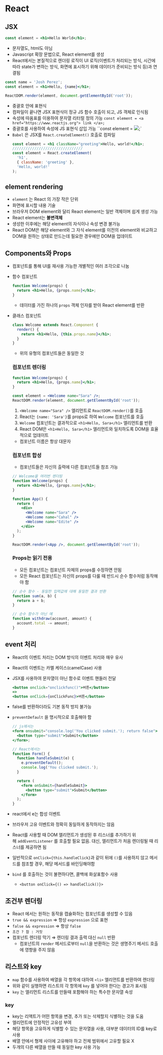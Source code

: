 # React

## JSX

```jsx
const element = <h1>Hello World</h1>;
```

- 문자열도, html도 아님
- Javascript 확장 문법으로, React element를 생성
- React에서는 본질적으로 렌더링 로직이 UI 로직(이벤트가 처리되는 방식, 시간에 따라 state가 변하는 방식, 화면에 표시하기 위해 데이터가 준비되는 방식 등)과 연결됨

```jsx
const name = 'Josh Perez';
const element = <h1>Hello, {name}</h1>;

ReactDOM.render(element, document.getElementById('root'));
```

- 중괄호 안에 표현식
- 컴파일이 끝나면 JSX 표현식이 정규 JS 함수 호출이 되고, JS 객체로 인식됨
- 속성에 따옴표를 이용하여 문자열 리터럴 정의 가능
  `const element = <a href="https://www.reactjs.org"> link </a>;`
- 중괄호를 사용하여 속성에 JS 표현식 삽입 가능
  ``const element = <img src={user.avatarUrl}></img>;`
- `Babel` 은 JSX를 `React.createElement()` 호출로 컴파일
  ```jsx
  const element = <h1 className="greeting">Hello, world!</h1>;
  ////////////////////////////////
  const element = React.createElement(
    'h1',
    { className: 'greeting' },
    'Hello, world!'
  );
  ```

## element rendering

- `element` 는 React 의 가장 작은 단위
- 화면에 표시할 내용 기술
- 브라우저 DOM element와 달리 React element는 일반 객체이며 쉽게 생성 가능
- React element는 **불변객체**
- 생성한 이후에는 해당 element의 자식이나 속성 변경 불가능
- React DOM은 해당 element와 그 자식 element를 이전의 element와 비교하고 DOM을 원하는 상태로 만드는데 필요한 경우에만 DOM을 업데이트

## Components와 Props

- 컴포넌트를 통해 UI를 재사용 가능한 개별적인 여러 조각으로 나눔
- 함수 컴포넌트
  ```jsx
  function Welcome(props) {
    return <h1>Hello, {props.name}</h1>;
  }
  ```
  - 데이터를 가진 하나의 `props` 객체 인자를 받아 React element를 반환
- 클래스 컴포넌트

  ```jsx
  class Welcome extends React.Component {
    render() {
      return <h1>Hello, {this.props.name}</h1>;
    }
  }
  ```

  - 위의 유형의 컴포넌트들은 동일한 것

  ### 컴포넌트 렌더링

  ```jsx
  function Welcome(props) {
    return <h1>Hello, {props.name}</h1>;
  }

  const element = <Welcome name="Sara" />;
  ReactDOM.render(element, document.getElementById('root'));
  ```

  1. `<Welcome name="Sara" />` 엘리먼트로 `ReactDOM.render()`를 호출
  2. React는 `{name: 'Sara'}`를 props로 하여 `Welcome` 컴포넌트를 호출
  3. `Welcome` 컴포넌트는 결과적으로 `<h1>Hello, Sara</h1>` 엘리먼트를 반환
  4. React DOM은 `<h1>Hello, Sara</h1>` 엘리먼트와 일치하도록 DOM을 효율적으로 업데이트

  - 컴포넌트 이름은 항상 대문자

  ### 컴포넌트 합성

  - 컴포넌트들은 자신의 출력에 다른 컴포넌트들 참조 가능

  ```jsx
  // Welcome을 여러번 렌더링
  function Welcome(props) {
    return <h1>Hello, {props.name}</h1>;
  }

  function App() {
    return (
      <div>
        <Welcome name="Sara" />
        <Welcome name="Cahal" />
        <Welcome name="Edite" />
      </div>
    );
  }

  ReactDOM.render(<App />, document.getElementById('root'));
  ```

  ### Props는 읽기 전용

  - 모든 컴포넌트는 컴포넌트 자체의 props를 수정하면 안됨
  - 모든 React 컴포넌트는 자신의 props를 다룰 때 반드시 순수 함수처럼 동작해야 함

  ```jsx
  // 순수 함수 - 동일한 입력값에 대해 동일한 결과 반환
  function sum(a, b) {
    return a + b;
  }
  ```

  ```jsx
  // 순수 함수가 아닌 예
  function withdraw(account, amount) {
    account.total -= amount;
  }
  ```

## event 처리

- React의 이벤트 처리는 DOM 방식의 이벤트 처리와 매우 유사
- React의 이벤트는 카멜 케이스(camelCase) 사용
- JSX를 사용하여 문자열이 아닌 함수로 이벤트 핸들러 전달

  ```jsx
  <button onclick="onclickfunc()">버튼</button>
  =>
  <button onClick={onClickFunc}>버튼</button>
  ```

- false를 반환하더라도 기본 동작 방지 불가능
- `preventDefault` 을 명시적으로 호출해야 함

  ```jsx
  // js에서는
  <form onsubmit="console.log('You clicked submit.'); return false">
    <button type="submit">Submit</button>
  </form>;

  // React에서는
  function Form() {
    function handleSubmit(e) {
      e.preventDefault();
      console.log('You clicked submit.');
    }

    return (
      <form onSubmit={handleSubmit}>
        <button type="submit">Submit</button>
      </form>
    );
  }
  ```

- react에서 e는 합성 이벤트
- 브라우저 고유 이벤트와 정확히 동일하게 동작하지는 않음
- React를 사용할 때 DOM 엘리먼트가 생성된 후 리스너를 추가하기 위해 `addEventListener`
  를 호출할 필요 없음. 대신, 엘리먼트가 처음 렌더링될 때 리스너를 제공하면 됨
- 일반적으로 `onClick={this.handleClick}`과 같이 뒤에 `()`를 사용하지 않고 메서드를 참조할 경우, 해당 메서드를 바인딩해야함
- `bind` 를 호출하는 것이 불편하다면, 콜백에 화살표함수 사용
  - `<button onClick={() => handleClick()}>`

## 조건부 렌더링

- React 에서는 원하는 동작을 캡슐화하는 컴포넌트를 생성할 수 있음
- `true && expression` ⇒ 항상 `expression` 으로 표현
- `false && expression` ⇒ 항상 `false`
- `조건 ? 참 : 거짓`
- 컴포넌트 렌더링 막기 ⇒ 렌더링 결과 출력 대신 `null` 반환
  - 컴포넌트의 `render` 메서드로부터 `null`을 반환하는 것은 생명주기 메서드 호출에 영향을 주지 않음

## 리스트와 key

- `map` 함수를 사용하여 배열을 각 항목에 대하여 `<li>` 엘리먼트를 반환하여 렌더링
- 위와 같이 실행하면 리스트의 각 항목에 `key` 를 넣어야 한다는 경고가 표시됨
- `key` 는 엘리먼트 리스트를 만들때 포함해야 하는 특수한 문자열 속성

### key

- key는 리액트가 어떤 항목을 변경, 추가 또는 삭제할지 식별하는 것을 도움
- 엘리먼트에 안정적인 고유성 부여
- 해당 항목을 고유하게 식별할 수 있는 문자열을 사용, 대부분 데이터의 ID를 key로 사용
- 배열 안에서 형제 사이에 고유해야 하고 전체 범위에서 고유할 필요 X
- 두개의 다른 배열을 만들 때 동일한 key 사용 가능
